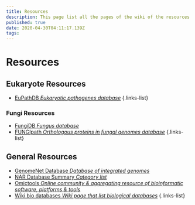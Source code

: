 ```yaml
---
title: Resources
description: This page list all the pages of the wiki of the resources
published: true
date: 2020-04-30T04:11:17.139Z
tags: 
---
```


# Resources

## Eukaryote Resources

- [EuPathDB *Eukaryotic pathogenes database*](https://vdclab-wiki.herokuapp.com/databases/data-integration/EuPathDB/)
{.links-list}

### Fungi Resources

- [FungiDB *Fungus database*](https://vdclab-wiki.herokuapp.com/databases/data-integration/FungiDB/)
- [FUNGIpath *Orthologous proteins in fungal genomes database*](https://vdclab-wiki.herokuapp.com/databases/data-integration/FUNGIpath/)
{.links-list}

## General Resources

- [GenomeNet Database *Database of integrated genomes*](https://vdclab-wiki.herokuapp.com/databases/data-integration/genomenet/)
- [NAR Database Summary *Category list*](https://vdclab-wiki.herokuapp.com/resources/general_resources/NAR-cat-list/)
- [Omictools *Online community & aggregating resource of bioinformatic software, platforms & tools*](https://vdclab-wiki.herokuapp.com/resources/general_resources/omictools/)
- [Wiki bio databases *Wiki page that list biological databases*](https://vdclab-wiki.herokuapp.com/resources/general_resources/Wiki-bio-dbs/)
{.links-list}
